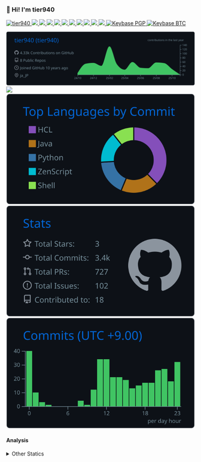 ### 👋 Hi! I'm tier940

<p align="left"> 
  <a href="https://github.com/tier940/tier940/">
    <img src="https://komarev.com/ghpvc/?username=tier940" alt="tier940" />
  </a>
  <a href="http://twitter.com/tier940">
    <img height="20" src="https://img.shields.io/twitter/follow/tier940?label=Twitter&logo=twitter&style=flat" />
  </a>
  <a href="https://github.com/tier940">
    <img height="20" src="https://img.shields.io/github/followers/tier940?label=follow&logo=github&style=flat" />
  </a>
  <a href="https://www.reddit.com/user/tier940">
    <img height="20" src="https://img.shields.io/reddit/user-karma/combined/tier940?label=Reddit&logo=reddit&style=flat" />
  </a>
  <a href="https://stackoverflow.com/users/17317833/tier940">
    <img height="20" src="https://img.shields.io/stackexchange/stackoverflow/r/17317833?label=StackOverflow&logo=stack-overflow&style=flat" />
  </a>
  <a href="https://zenn.dev/tier940">
    <img height="20" src="https://zenn.badge.nikaera.com/s/tier940/likes" />
  </a>
  <a href="https://zenn.dev/tier940">
    <img height="20" src="https://zenn.badge.nikaera.com/s/tier940/followers" />
  </a>
  <a href="https://zenn.dev/tier940">
    <img height="20" src="https://zenn.badge.nikaera.com/s/tier940/articles" />
  </a>
  <a href="http://qiita.com/tier940">
    <img height="20" src="https://qiita-badge.apiapi.app/s/tier940/posts.svg" />
  </a>
  <a href="http://qiita.com/tier940">
    <img height="20" src="https://qiita-badge.apiapi.app/s/tier940/contributions.svg" />
  </a>
  <a href="https://github.com/tier940/tier940/">
    <img height="20" src="https://github.com/tier940/tier940/actions/workflows/main.yml/badge.svg" />
  </a>
  <a href="https://keybase.io/tier940">
    <img alt="Keybase PGP" src="https://img.shields.io/keybase/pgp/tier940">
  </a>
  <a href="https://keybase.io/tier940">
    <img alt="Keybase BTC" src="https://img.shields.io/keybase/btc/tier940">
  </a>
</p>

[![](https://raw.githubusercontent.com/tier940/tier940/main/profile-summary-card-output/github_dark/0-profile-details.svg)](https://github.com/vn7n24fzkq/github-profile-summary-cards)
[![](https://raw.githubusercontent.com/tier940/tier940/main/profile-summary-card-output/github_dark/1-repos-per-language.svg)](https://github.com/vn7n24fzkq/github-profile-summary-cards) [![](https://raw.githubusercontent.com/tier940/tier940/main/profile-summary-card-output/github_dark/2-most-commit-language.svg)](https://github.com/vn7n24fzkq/github-profile-summary-cards)
[![](https://raw.githubusercontent.com/tier940/tier940/main/profile-summary-card-output/github_dark/3-stats.svg)](https://github.com/vn7n24fzkq/github-profile-summary-cards) [![](https://raw.githubusercontent.com/tier940/tier940/main/profile-summary-card-output/github_dark/4-productive-time.svg)](https://github.com/vn7n24fzkq/github-profile-summary-cards)


#### Analysis
<!-- <img height="150" src="https://github.com/tier940/tier940/blob/master/images/stat.svg" alt="Alternative Text"/> -->

<details>
  <summary>Other Statics</summary>
  <!--START_SECTION:waka-->
![Code Time](http://img.shields.io/badge/Code%20Time-5%2C121%20hrs%2033%20mins-blue)

**🐱 My GitHub Data** 

> 📦 45.1 kB Used in GitHub's Storage 
 > 
> 💼 Opted to Hire
 > 
> 📜 12 Public Repositories 
 > 
> 🔑 6 Private Repositories 
 > 
**I'm an Early 🐤** 

```text
🌞 Morning                2562 commits        ████░░░░░░░░░░░░░░░░░░░░░   16.23 % 
🌆 Daytime                5857 commits        █████████░░░░░░░░░░░░░░░░   37.10 % 
🌃 Evening                5791 commits        █████████░░░░░░░░░░░░░░░░   36.68 % 
🌙 Night                  1577 commits        ██░░░░░░░░░░░░░░░░░░░░░░░   09.99 % 
```
📅 **I'm Most Productive on Saturday** 

```text
Monday                   1599 commits        ███░░░░░░░░░░░░░░░░░░░░░░   10.13 % 
Tuesday                  2510 commits        ████░░░░░░░░░░░░░░░░░░░░░   15.90 % 
Wednesday                1911 commits        ███░░░░░░░░░░░░░░░░░░░░░░   12.10 % 
Thursday                 1658 commits        ███░░░░░░░░░░░░░░░░░░░░░░   10.50 % 
Friday                   2245 commits        ████░░░░░░░░░░░░░░░░░░░░░   14.22 % 
Saturday                 3019 commits        █████░░░░░░░░░░░░░░░░░░░░   19.12 % 
Sunday                   2845 commits        █████░░░░░░░░░░░░░░░░░░░░   18.02 % 
```


📊 **This Week I Spent My Time On** 

```text
🕑︎ Time Zone: Asia/Tokyo

💬 Programming Languages: 
Other                    22 hrs 38 mins      ████████████████████░░░░░   81.91 % 
Java                     2 hrs 18 mins       ██░░░░░░░░░░░░░░░░░░░░░░░   08.34 % 
Markdown                 59 mins             █░░░░░░░░░░░░░░░░░░░░░░░░   03.58 % 
YAML                     28 mins             ░░░░░░░░░░░░░░░░░░░░░░░░░   01.71 % 
Properties               19 mins             ░░░░░░░░░░░░░░░░░░░░░░░░░   01.16 % 

🔥 Editors: 
Chrome                   24 hrs 51 mins      ██████████████████████░░░   89.93 % 
IntelliJ IDEA            2 hrs 1 min         ██░░░░░░░░░░░░░░░░░░░░░░░   07.32 % 
VS Code                  45 mins             █░░░░░░░░░░░░░░░░░░░░░░░░   02.75 % 

💻 Operating System: 
Windows                  26 hrs 23 mins      ████████████████████████░   95.50 % 
Mac                      1 hr 6 mins         █░░░░░░░░░░░░░░░░░░░░░░░░   04.01 % 
Linux                    8 mins              ░░░░░░░░░░░░░░░░░░░░░░░░░   00.49 % 
```

**I Mostly Code in Java** 

```text
Java                     14 repos            █████████████░░░░░░░░░░░░   51.85 % 
ZenScript                3 repos             ███░░░░░░░░░░░░░░░░░░░░░░   11.11 % 
Shell                    2 repos             ██░░░░░░░░░░░░░░░░░░░░░░░   07.41 % 
Python                   2 repos             ██░░░░░░░░░░░░░░░░░░░░░░░   07.41 % 
HTML                     1 repo              █░░░░░░░░░░░░░░░░░░░░░░░░   03.70 % 
```



**Timeline**

![Lines of Code chart](https://raw.githubusercontent.com/tier940/tier940/main/assets/bar_graph.png)


 Last Updated on 26/01/2025 00:34:46 UTC
<!--END_SECTION:waka-->
</details>
